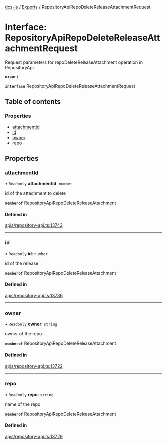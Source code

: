 [dcs-js](../README.md) / [Exports](../modules.md) / RepositoryApiRepoDeleteReleaseAttachmentRequest

# Interface: RepositoryApiRepoDeleteReleaseAttachmentRequest

Request parameters for repoDeleteReleaseAttachment operation in RepositoryApi.

**`export`**

**`interface`** RepositoryApiRepoDeleteReleaseAttachmentRequest

## Table of contents

### Properties

- [attachmentId](RepositoryApiRepoDeleteReleaseAttachmentRequest.md#attachmentid)
- [id](RepositoryApiRepoDeleteReleaseAttachmentRequest.md#id)
- [owner](RepositoryApiRepoDeleteReleaseAttachmentRequest.md#owner)
- [repo](RepositoryApiRepoDeleteReleaseAttachmentRequest.md#repo)

## Properties

### <a id="attachmentid" name="attachmentid"></a> attachmentId

• `Readonly` **attachmentId**: `number`

id of the attachment to delete

**`memberof`** RepositoryApiRepoDeleteReleaseAttachment

#### Defined in

[apis/repository-api.ts:13743](https://github.com/unfoldingWord/dcs-js/blob/b29eb7a/apis/repository-api.ts#L13743)

___

### <a id="id" name="id"></a> id

• `Readonly` **id**: `number`

id of the release

**`memberof`** RepositoryApiRepoDeleteReleaseAttachment

#### Defined in

[apis/repository-api.ts:13736](https://github.com/unfoldingWord/dcs-js/blob/b29eb7a/apis/repository-api.ts#L13736)

___

### <a id="owner" name="owner"></a> owner

• `Readonly` **owner**: `string`

owner of the repo

**`memberof`** RepositoryApiRepoDeleteReleaseAttachment

#### Defined in

[apis/repository-api.ts:13722](https://github.com/unfoldingWord/dcs-js/blob/b29eb7a/apis/repository-api.ts#L13722)

___

### <a id="repo" name="repo"></a> repo

• `Readonly` **repo**: `string`

name of the repo

**`memberof`** RepositoryApiRepoDeleteReleaseAttachment

#### Defined in

[apis/repository-api.ts:13729](https://github.com/unfoldingWord/dcs-js/blob/b29eb7a/apis/repository-api.ts#L13729)
